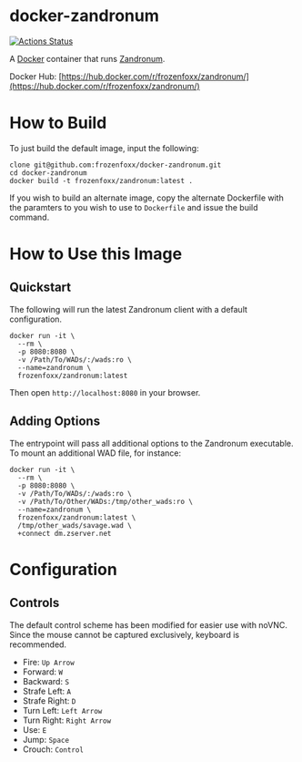 # docker-zandronum

[![Actions Status](https://github.com/frozenfoxx/docker-zandronum/workflows/build/badge.svg)](https://github.com/frozenfoxx/docker-zandronum/actions)

A [Docker](https://www.docker.com/) container that runs [Zandronum](https://zandronum.com/).

Docker Hub: [https://hub.docker.com/r/frozenfoxx/zandronum/](https://hub.docker.com/r/frozenfoxx/zandronum/)

# How to Build

To just build the default image, input the following:

```
clone git@github.com:frozenfoxx/docker-zandronum.git
cd docker-zandronum
docker build -t frozenfoxx/zandronum:latest .
```

If you wish to build an alternate image, copy the alternate Dockerfile with the paramters to you wish to use to `Dockerfile` and issue the build command.

# How to Use this Image
## Quickstart

The following will run the latest Zandronum client with a default configuration.

```
docker run -it \
  --rm \
  -p 8080:8080 \
  -v /Path/To/WADs/:/wads:ro \
  --name=zandronum \
  frozenfoxx/zandronum:latest
```

Then open `http://localhost:8080` in your browser.

## Adding Options

The entrypoint will pass all additional options to the Zandronum executable. To mount an additional WAD file, for instance:

```
docker run -it \
  --rm \
  -p 8080:8080 \
  -v /Path/To/WADs/:/wads:ro \
  -v /Path/To/Other/WADs:/tmp/other_wads:ro \
  --name=zandronum \
  frozenfoxx/zandronum:latest \
  /tmp/other_wads/savage.wad \
  +connect dm.zserver.net
```

# Configuration

## Controls

The default control scheme has been modified for easier use with noVNC. Since the mouse cannot be captured exclusively, keyboard is recommended.

* Fire: `Up Arrow`
* Forward: `W`
* Backward: `S`
* Strafe Left: `A`
* Strafe Right: `D`
* Turn Left: `Left Arrow`
* Turn Right: `Right Arrow`
* Use: `E`
* Jump: `Space`
* Crouch: `Control`
